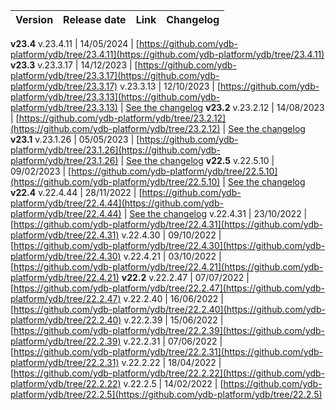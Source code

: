 | Version | Release date | Link | Changelog |
:--- | :--- | :--- | :---
**v23.4**
v.23.4.11 | 14/05/2024 | [https://github.com/ydb-platform/ydb/tree/23.4.11](https://github.com/ydb-platform/ydb/tree/23.4.11)
**v23.3**
v.23.3.17 | 14/12/2023 | [https://github.com/ydb-platform/ydb/tree/23.3.17](https://github.com/ydb-platform/ydb/tree/23.3.17)
v.23.3.13 | 12/10/2023 | [https://github.com/ydb-platform/ydb/tree/23.3.13](https://github.com/ydb-platform/ydb/tree/23.3.13) | [See the changelog](../../../changelog-server.md#23-3)
**v23.2**
v.23.2.12 | 14/08/2023 | [https://github.com/ydb-platform/ydb/tree/23.2.12](https://github.com/ydb-platform/ydb/tree/23.2.12) | [See the changelog](../../../changelog-server.md#23-2)
**v23.1**
v.23.1.26 | 05/05/2023 | [https://github.com/ydb-platform/ydb/tree/23.1.26](https://github.com/ydb-platform/ydb/tree/23.1.26) | [See the changelog](../../../changelog-server.md#23-1)
**v22.5**
v.22.5.10 | 09/02/2023 | [https://github.com/ydb-platform/ydb/tree/22.5.10](https://github.com/ydb-platform/ydb/tree/22.5.10) | [See the changelog](../../../changelog-server.md#22-5)
**v22.4**
v.22.4.44 | 28/11/2022 | [https://github.com/ydb-platform/ydb/tree/22.4.44](https://github.com/ydb-platform/ydb/tree/22.4.44) | [See the changelog](../../../changelog-server.md#22-4)
v.22.4.31 | 23/10/2022 | [https://github.com/ydb-platform/ydb/tree/22.4.31](https://github.com/ydb-platform/ydb/tree/22.4.31)
v.22.4.30 | 09/10/2022 | [https://github.com/ydb-platform/ydb/tree/22.4.30](https://github.com/ydb-platform/ydb/tree/22.4.30)
v.22.4.21 | 03/10/2022 | [https://github.com/ydb-platform/ydb/tree/22.4.21](https://github.com/ydb-platform/ydb/tree/22.4.21)
**v22.2**
v.22.2.47 | 07/07/2022 | [https://github.com/ydb-platform/ydb/tree/22.2.47](https://github.com/ydb-platform/ydb/tree/22.2.47)
v.22.2.40 | 16/06/2022 | [https://github.com/ydb-platform/ydb/tree/22.2.40](https://github.com/ydb-platform/ydb/tree/22.2.40)
v.22.2.39 | 15/06/2022 | [https://github.com/ydb-platform/ydb/tree/22.2.39](https://github.com/ydb-platform/ydb/tree/22.2.39)
v.22.2.31 | 07/06/2022 | [https://github.com/ydb-platform/ydb/tree/22.2.31](https://github.com/ydb-platform/ydb/tree/22.2.31)
v.22.2.22 | 18/04/2022 | [https://github.com/ydb-platform/ydb/tree/22.2.22](https://github.com/ydb-platform/ydb/tree/22.2.22)
v.22.2.5 | 14/02/2022 | [https://github.com/ydb-platform/ydb/tree/22.2.5](https://github.com/ydb-platform/ydb/tree/22.2.5)
